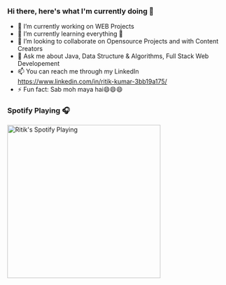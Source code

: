 ### Hi there, here's what I'm currently doing 👋

- 🔭 I’m currently working on WEB Projects
- 🌱 I’m currently learning everything 🤣
- 👯 I’m looking to collaborate on Opensource Projects and with Content Creators
- 💬 Ask me about Java, Data Structure & Algorithms, Full Stack Web Developement
- 📫 You can reach me through my LinkedIn https://www.linkedin.com/in/ritik-kumar-3bb19a175/
- ⚡ Fun fact: Sab moh maya hai😄😄😄



### Spotify Playing 🎧

[<img src="https://srivastavaritik.vercel.app/api/spotify-playing" alt="Ritik's Spotify Playing" width="350" />](https://open.spotify.com/user/314ga2uhgreejio6gahh3skgkody)

